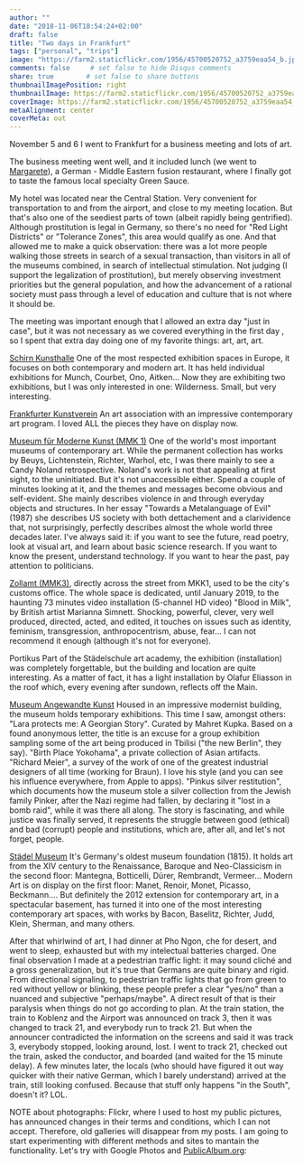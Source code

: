 ```yaml
---
author: ""
date: "2018-11-06T18:54:24+02:00"
draft: false
title: "Two days in Frankfurt"
tags: ["personal", "trips"]
image: "https://farm2.staticflickr.com/1956/45700520752_a3759eaa54_b.jpg"
comments: false     # set false to hide Disqus comments
share: true        # set false to share buttons
thumbnailImagePosition: right
thumbnailImage: https://farm2.staticflickr.com/1956/45700520752_a3759eaa54_b.jpg
coverImage: https://farm2.staticflickr.com/1956/45700520752_a3759eaa54_b.jpg
metaAlignment: center
coverMeta: out
---
```


November 5 and 6 I went to Frankfurt for a business meeting and lots of art.

<!--more-->

The business meeting went well, and it included lunch (we went to [Margarete](http://www.margarete.eu)), a German - Middle Eastern fusion restaurant, where I finally got to taste the famous local specialty Green Sauce.

My hotel was located near the Central Station. Very convenient for transportation to and from the airport, and close to my meeting location. But that's also one of the seediest parts of town (albeit rapidly being gentrified). Although prostitution is legal in Germany, so there's no need for "Red Light Districts" or "Tolerance Zones", this area would qualify as one. And that allowed me to make a quick observation: there was a lot more people walking those streets in search of a sexual transaction, than visitors in all of the museums combined, in search of intellectual stimulation. Not judging (I support the legalization of prostitution), but merely observing investment priorities but the general population, and how the advancement of a rational society must pass through a level of education and culture that is not where it should be.

The meeting was important enough that I allowed an extra day "just in case", but it was not necessary as we covered everything in the first day , so I spent that extra day doing one of my favorite things: art, art, art.

[Schirn Kunsthalle](http://www.schirn.de)
One of the most respected exhibition spaces in Europe, it focuses on both contemporary and modern art. It has held individual exhibitions for Munch, Courbet, Ono, Aitken... Now they are exhibiting two exhibitions, but I was only interested in one: Wilderness. Small, but very interesting.

[Frankfurter Kunstverein](http://www.fkv.de)
An art association with an impressive contemporary art program. I loved ALL the pieces they have on display now.

[Museum für Moderne Kunst (MMK 1)](http://www.mmk-frankfurt.de)
One of the world's most important museums of contemporary art. While the permanent collection has works by Beuys, Lichtenstein, Richter, Warhol, etc, I was there mainly to see a Candy Noland retrospective.
Noland's work is not that appealing at first sight, to the uninitiated. But it's not unaccessible either. Spend a couple of minutes looking at it, and the themes and messages become obvious and self-evident. She mainly describes violence in and through everyday objects and structures. In her essay "Towards a Metalanguage of Evil" (1987) she describes US society with both dettachement and a clarividence that, not surprisingly, perfectly describes almost the whole world three decades later.
I've always said it: if you want to see the future, read poetry, look at visual art, and learn about basic science research. If you want to know the present, understand technology. If you want to hear the past, pay attention to politicians.

[Zollamt (MMK3)](http://www.mmk.art), directly across the street from MKK1, used to be the city's customs office. The whole space is dedicated, until January 2019, to the haunting 73 minutes video installation (5-channel HD video) "Blood in Milk", by British artist Marianna Simnett. Shocking, powerful, clever, very well produced, directed, acted, and edited, it touches on issues such as identity, feminism, transgression, anthropocentrism, abuse, fear... I can not recommend it enough (although it's not for everyone).

Portikus
Part of the Städelschule art academy, the exhibition (installation) was completely forgettable, but the building and location are quite interesting. As a matter of fact, it has a light installation by Olafur Eliasson in the roof which, every evening after sundown, reflects off the Main.

[Museum Angewandte Kunst](http://www.museumangewandtekunst.de)
Housed in an impressive modernist building, the museum holds temporary exhibitions. This time I saw, amongst others:
"Lara protects me: A Georgian Story". Curated by Mahret Kupka. Based on a found anonymous letter, the title is an excuse for a group exhibition sampling some of the art being produced in Tbilisi ("the new Berlin", they say).
"Birth Place Yokohama", a private collection of Asian artifacts.
"Richard Meier", a survey of the work of one of the greatest industrial designers of all time (working for Braun). I love his style (and you can see his influence everywhere, from Apple to apps).
"Pinkus silver restitution", which documents how the museum stole a silver collection from the Jewish family Pinker, after the Nazi regime had fallen, by declaring it "lost in a bomb raid", while it was there all along. The story is fascinating, and while justice was finally served, it represents the struggle between good (ethical) and bad (corrupt) people and institutions, which are, after all, and let's not forget, people.

[Städel Museum](http://www.staedelmuseum.de)
It's Germany's oldest museum foundation (1815). It holds art from the XIV century to the Renaissance, Baroque and Neo-Classicism in the second floor: Mantegna, Botticelli, Dürer, Rembrandt, Vermeer... Modern Art is on display on the first floor: Manet, Renoir, Monet, Picasso, Beckmann.... But definitely the 2012 extension for contemporary art, in a spectacular basement, has turned it into one of the most interesting contemporary art spaces, with works by Bacon, Baselitz, Richter, Judd, Klein, Sherman, and many others.

After that whirlwind of art, I had dinner at Pho Ngon, che for desert, and went to sleep, exhausted but with my intelectual batteries charged.
One final observation I made at a pedestrian traffic light: it may sound cliché and a gross generalization, but it's true that Germans are quite binary and rigid. From directional signaling, to pedestrian traffic lights that go from green to red without yellow or blinking, these people prefer a clear "yes/no" than a nuanced and subjective "perhaps/maybe". A direct result of that is their paralysis when things do not go according to plan. At the train station, the train to Koblenz and the Airport was announced on track 3, then it was changed to track 21, and everybody run to track 21. But when the announcer contradicted the information on the screens and said it was track 3, everybody stopped, looking around, lost. I went to track 21, checked out the train, asked the conductor, and boarded (and waited for the 15 minute delay). A few minutes later, the locals (who should have figured it out way quicker with their native German, which I barely understand) arrived at the train, still looking confused. Because that stuff only happens "in the South", doesn't it? LOL.

NOTE about photographs: Flickr, where I used to host my public pictures, has announced changes in their terms and conditions, which I can not accept. Therefore, old galleries will disappear from my posts. I am going to start experimenting with different methods and sites to mantain the functionality. Let's try with Google Photos and [PublicAlbum.org](https://www.publicalbum.org/blog/embedding-google-photos-albums):

<script src="https://cdn.jsdelivr.net/npm/publicalbum/dist/pa-embed-player.min.js" async></script>
<div class="pa-embed-player" style="width:100%; height:480px; display:none;"
  data-link="https://photos.app.goo.gl/NY9NToMjyG2V3us37"
  data-title="Trip to Frankfurt"
  data-description="70 new photos · Album by Jorge Cortell">
  <img data-src="https://lh3.googleusercontent.com/NWp3oPwVO4dWgUaxLYhZv7OBPJWmyKjSF_17C_LAdYW7_ZuPEZjSYR6A1np6sh4DBsUcBcBRaqgvhsyUcjCJ887Q9uftk7q3u7awQy7wHxZvwNqbFAJAW8m_h2Juk9n0Z5cGvzW_7q8=w1920-h1080" src="" alt="" />
  <img data-src="https://lh3.googleusercontent.com/xXFB3YVJTf45UNrjQATC8XorNT9yRYILi67KMt7bDggVJ9qHgloXiiBL0L9JQadPopfjyU1GEPQfCdQYm97Jsbe1cANxlCw1zVP5HO_l0e213CD2csWUsd7iW2Ems46ZoDdnba7pVUs=w1920-h1080" src="" alt="" />
  <img data-src="https://lh3.googleusercontent.com/9NFK_2OqBUlOBLarP0B7yTy2YHVEvLjTJOVarqgTQG0K2MTHVdfN_4ZL9hy3yRuXMtJ_eAUAHXzVwh13ZGRPRkv6_x30bUuslsxqeuO6KY4SJ3jjA1SzbZaRV4BnZhOnASxoIb2e-nI=w1920-h1080" src="" alt="" />
  <img data-src="https://lh3.googleusercontent.com/LkDnGCHwTEFd6jXUpMDsCfrawm9si5vnvWXghSWG4mnisSfx803oMSFJ0btYzs_DKcqMSEhuEs2TtZ3vTXPjAjPPGElgOKVdd2a_Xev6gcxOgieYc2pI31jSw-fe4c1o2ecYZ2mlcZo=w1920-h1080" src="" alt="" />
  <img data-src="https://lh3.googleusercontent.com/dWM5nU-qYtEaT8B0eix_mMwPn9jjZZ_Su-MabRl6ZpFRJCiu42rWXJmZsCMYaAvPCnfnfRqiMuSHuFr40yf-c_sULUQdL8IK3nHV5CQX89N-vNPKyhmdy8xTBQe7qoc49OeXAe_cyOY=w1920-h1080" src="" alt="" />
  <img data-src="https://lh3.googleusercontent.com/oBqW8AswJKB5bQlyE-B_DxE_cjQIlfuQzbd3tw95WUJAf5WQOS85bML3M6OHUlXt8aV6zVs9SSmrtZa_L7GRCdrJ4aDGzPezDa576jcBc_5y3aG-pTBVWbvErMAw91jEJ75W3dcr1c0=w1920-h1080" src="" alt="" />
  <img data-src="https://lh3.googleusercontent.com/KpRecbwRup-5DB9mAg0xSWXpt_KPBJAemi9CMly94-OxPifxK9kkXCtVtKhy0Pzj5r_H_39yi35QRYhru38SAXZwn9m-eTcMWQCQtAA3O-qEL50Ml7EHkL_8VURuSisTDIcSxuDO4q0=w1920-h1080" src="" alt="" />
  <img data-src="https://lh3.googleusercontent.com/f5OmJvyZIE3VD0KWvqfmVRZHBSObLk8VKe468kb-EptlHdnOKOWPyCH5fKjc0LogVOUKIiTCZ21LzOqDUF5c0LdAuvvE4FCb4Yxc_167lzye_H6I3O2cWf_6UPStzDvgvHJv2MNPfAw=w1920-h1080" src="" alt="" />
  <img data-src="https://lh3.googleusercontent.com/d5rogiIAohxF4CEqnGxEV95GCZDOU2BwFb6MQAAumguPB_QlXSiXlh9um9Htsh4EjDiNm8gmA69jKAMheT6Lev8zmUzAC879hWoM64fqyTGzipzZCox3L3dQVXIWBH1vPNKCn37N71Y=w1920-h1080" src="" alt="" />
  <img data-src="https://lh3.googleusercontent.com/H2rnOWIXJFuNNaHme4Zd1diIiircF4l9GlUkVS4K6C4RsyZ3MmecWBi52B-6EChpc4SHoTpLVcO58A636g-WtuK-OsZNDWCm28mIsWm9AUKac1zr2DBmNnRSYW2s3NRq7ALKDsFkfMA=w1920-h1080" src="" alt="" />
  <img data-src="https://lh3.googleusercontent.com/Au2Wdhlh1rs1nxqY1foLmXD6u5BI0XzN4__9jG5KOUiJZXBK3UoSamNoE-fwAbSTwWrkw2K5xKYxXkHf9ArtE-x3Xraw4dWUq_TVNoVuy51IMa3L2qYSVGoW1cib4h3XMWFYmKrDylM=w1920-h1080" src="" alt="" />
  <img data-src="https://lh3.googleusercontent.com/f1UaPZn1ZEE8D_hlUncJR85yYIqGamEmdRyVg2XBogSj6cIYiLyvyyZ8ZkvK5jojCEfldk0ySnw8y-1lPbq7RYRFPvUgbMvr1DX2epjCjamQtTOEVm35EWV88L9jcRJ17yGquBIXHSw=w1920-h1080" src="" alt="" />
  <img data-src="https://lh3.googleusercontent.com/k6MFtgZ45P4nUGQishXSP70hH-fa6Ydi-tvfbDfBKkQaTL0HAdRR7L8SxgB_yTl-cD0i3Q9p28mI4RRD2GncPhMW1ZMZWuhWr-iK8Uzx1_hMl3nq8gnQeGPB6PfNy0CrafFBkEXbTNc=w1920-h1080" src="" alt="" />
  <img data-src="https://lh3.googleusercontent.com/cXP803YE84J4sYkD6gs9O_u2bJFoGVJNR59AslHCqVhtV0y-AN74nXKSYTmieCVenf-T87cEoi8pdWW1bm_osySGXjmKGkj7ZQBRK55FV-5JRdoMlyj3o2EboQUiU02UaVFMs-IRURA=w1920-h1080" src="" alt="" />
  <img data-src="https://lh3.googleusercontent.com/EsabFsCQbg70a2lDZ4V1kXJCaaYR9cB9tXaJK-Qt16Eqo_TTAm4uxyHYu5sM0LgtGPb7ow2_gNwyhsT71IQA4j8PR8YqzyTZwneMbtoJagqwNw2KVUp4VGrzFunan30z4r-DG3MVTk4=w1920-h1080" src="" alt="" />
  <img data-src="https://lh3.googleusercontent.com/uIBnrpKmr0_ufWCUUILlMUZmRWBns9tRZPLKELe9xq0Khy1iujFbqskltAN3lTYBkud8B6T4KNeJFUGm_x770v1RTxOgyuvzwH9zm_ctpvkksb9_Jp2V21TAqBiGeIMATJtD6fxb4LY=w1920-h1080" src="" alt="" />
  <img data-src="https://lh3.googleusercontent.com/QDK22gZkp8pyBHv4jH6RMzpGO0f96jW4cwwZWbHQBwDyyM5yzwzY51pKgOnunSw8mYOZein8ieO2QUcPSutOvEQVxsXz68_cCdAGydaM6D0U-8mc62U30lKDoNybn7078ycpC3B3Eyw=w1920-h1080" src="" alt="" />
  <img data-src="https://lh3.googleusercontent.com/xZ-6uCPZap1F_2hpv-9Jxhi9pYM6heKU4Ugb2c9cr57262rouM8boKQpJ0hJxQdb0dKED6Uo7ePrDWtWX7hobnAImAFOHjtqU9A-C1vt4CubEWyozA73HSXJYpn4LHCDmUgCPhI9EoY=w1920-h1080" src="" alt="" />
  <img data-src="https://lh3.googleusercontent.com/H6VQt8Vf4Y2jym1Eb1-OuqcJaif2GC9PHpsKtvmsp-Yi8TltDiygfEJVcAJlkyfLaKpsRls9d-jDnmKzzKsnu9t-pDd9jRfWZsv-NApOXifh2PMCspS3CeXfJ71ISNStrAAMb3Pz5Eo=w1920-h1080" src="" alt="" />
  <img data-src="https://lh3.googleusercontent.com/zJwo4v9WZHEeP05-jH3MU7kW2Mj6svb4iE_6-COQZWRw9yMGwf7DByZ8lAKVfOVcNU38lexkVqKh7jxaV98P8eiMiTcWu346LiMG2NG4amppyvX3TbA8MVAvwbbc8A-7CrEwihN-vvo=w1920-h1080" src="" alt="" />
  <img data-src="https://lh3.googleusercontent.com/bPPFBVOfnVvSkssKlo1wnkp6q7_Q2eoxycD3NdB_pyp57sdj5PzyLpfaTmCzXC4y6qppabXJFGoD_xrGzEdvwAj2LFYf8qBkdH4-iZjMnP4XFkqEH1-A1-QIaZedIFTS4LoAfQYEqvU=w1920-h1080" src="" alt="" />
  <img data-src="https://lh3.googleusercontent.com/N78eIeLf-6QY-LUAG7OD4AtlL439THAK7qe4iR7BoBTYB4TfA3AeiVridKwZmaHDZWUGC5qiNlqeIJYHxGeAhQyPvtF4gC_P3wErwYqFNXRC9BPtiGuR55S5IQxRe0P9RWgN6_4s7Qo=w1920-h1080" src="" alt="" />
  <img data-src="https://lh3.googleusercontent.com/vjxe4LukC-X0dmD7qxiHewCUj-3p0tZ33nL6iYUBdTuwKg9RSgxjswLoyMJOSxJoxzx9n3H6DSnyRITIgulgMaG6itFHnnjxr56n9-4x2iytC1zON5RGwj-Fvy997kd7uC85Jk5PVPE=w1920-h1080" src="" alt="" />
  <img data-src="https://lh3.googleusercontent.com/ZwE8O0W_UsSzCw5HN-hr-8yAzZN5L_SE1OXsIW3hw9xJBTz4qcpADzJWyKjwCulzng_WlU80MPw-8TZGToRGx4MCQPxenjyLJ16n0G3A-aaNc_lqZwDa3AhX44i0wc5rs3uuxDpf2RQ=w1920-h1080" src="" alt="" />
  <img data-src="https://lh3.googleusercontent.com/7NAK37eoKY5VTOfdHeLUu8u6ZOhQp3VPEU-bZghexB_G5BqqRs2RJZx_R4K9kNRIjlV62ZbM5lQeIu1eg4-Xa0L8fOp1clZE3nlvN93z3YTrMIv2I-DubuGGduqQTfLDT54UlBT0nBE=w1920-h1080" src="" alt="" />
  <img data-src="https://lh3.googleusercontent.com/HPD4RUp3lAKCF0-MKZtoTJ7RIpQH3LW2ABckIF7roUOH0MyiGbp0KXGMsrIvk3HrOtTAR1ypkpKo0meAf1b0ylfntOlDFKnFmXS2Zj0saXIQxzfj88Fy0JOdWNGyPY5CPmx0QsoYvzE=w1920-h1080" src="" alt="" />
  <img data-src="https://lh3.googleusercontent.com/7Sbr2MKQYfmtDk3Bcz1KebRGuRI346oCO_jO2BQ2tNQFzp_Gjaxo-EmGI99OgJAnB6baVVOmLL5Js9lysLx8VmTFFG4hRD9VCrpib4FfWv7xY1EuaZAx8NDe-MpJ3BIFtRH1aMcWJtg=w1920-h1080" src="" alt="" />
  <img data-src="https://lh3.googleusercontent.com/Y_0fVqeNJooM8GvKshvjfNYrVF_Xmr7Y4z90cAm139rI0OoBwr3HWlhmWI6KKaArWliqpjLh6M8Ogm3R_ct4VZ2lWL63evkcQihcVXCPliItjEr5hFL3a7sb6rhPxrwAr0XpkJkjrRc=w1920-h1080" src="" alt="" />
  <img data-src="https://lh3.googleusercontent.com/oEsxaUqUDvqdYcyhPMiI3FXJ5gT3iRKAjo5VEzhpAhn7hrokYyl4Exw8u30dBxPpgG86oEVYKBbtvjwEmS3rb-s35iLUsk7r4gtXRJXnJyuCFA0uLYwG2z3EH86bY-mWzU5J7OEB98Y=w1920-h1080" src="" alt="" />
  <img data-src="https://lh3.googleusercontent.com/VukLxnBKdRKTTsmWjzG_CcTuoVvz157RKtPT7TDgsA_k4fHn11kgyJejC4N6x6Yd3ES5czWov0EOozynq5BC1-graIUhjcPmrGOOzD4eHoydXgG6PsSpkhlhlLp9_m_RTWM2kdJDkZ8=w1920-h1080" src="" alt="" />
  <img data-src="https://lh3.googleusercontent.com/FgDj7-eGCL8WwOcaNT2f6-YulWeEgS8j1bsD1ebPEexgslCgQA3wlVdQ59S_81F8KBDVY2uFBk8iWAwsp6Ak4EPyEixbJb66vjqlQ4tzXHddFGgFYUauVaUBO4rVAI1eBmJ3GlGCxTM=w1920-h1080" src="" alt="" />
  <img data-src="https://lh3.googleusercontent.com/dKsmcxNy5MDTfxgUqtRhsijjKr7q1Vt4gIJo577dJyfM8XVp_S8ISMqzSGfu-MUnhyHjH-kzFJIQ4xBRqCIGBOT3JdzxaQANo6SAwayMagNC2sj2SGSDHAgVDhJlPw8EqOOzmrbKaRs=w1920-h1080" src="" alt="" />
  <img data-src="https://lh3.googleusercontent.com/QRXueD3vdzuqcITnZ_0ZKA_i198V91_xSNE568Q6OhQExJUn9Nb4d-L2VkD3dag63PIxRCJBMu9IG9P6ob7-ij8mBxraLo22cJzbQ4ggKKsU8UfsNt8fli7Q66YsJ-m5-s8X4bTzMBs=w1920-h1080" src="" alt="" />
  <img data-src="https://lh3.googleusercontent.com/NDDkzpT0iHKrAFxjtqrdOngOfNzBQpJQ2tPUoM17n-EOd5NTklQfI7k0opZhGY1aXa8pYJd8hYJ3IzVZJ741PmgOPCZ6YO-eqMAUUfZB9ArPhaV0w6a0mjMJK3tLrVZsq6nMN4i9e_I=w1920-h1080" src="" alt="" />
  <img data-src="https://lh3.googleusercontent.com/X8kZdqjl-ovMaJ7VNFo-u8f2blTJ1mqvMeaJcOkq-u6HS5zN1avh3UJKVUi5UDTXAgeZiSkVYeXWRFAbtCCDk4PEOk9x-zYC7xirhkEWslY1M8Uq60WKGgxrsJq7XBX_agPJNVgk9PI=w1920-h1080" src="" alt="" />
  <img data-src="https://lh3.googleusercontent.com/kz_JstKmkIy7G51ygPSj2c8aPjkhnUQOOtyrnYdZ1TFd37F8k4GGJ30FuvGI83Dm-M86TeMDeS7CSdol1CQhyKLDwUtdSfJ9H6K5lo8awDzo81cboWF9PHSz8L4TEuhjIAJ-hU4i7IU=w1920-h1080" src="" alt="" />
  <img data-src="https://lh3.googleusercontent.com/tVVKpHj4IYua7OTo3jQUSoSDIYQ621z9Ts5Idq1aGYNQkQwT6GFRMb25HyBxNOFzH6R2ZjF9wRVJbVHkFf3QQp1Oip-Vd8dHdAzYK1hS4rj4wumxVx9KRaCIfUVCHwcZS8HjvVYLSKU=w1920-h1080" src="" alt="" />
  <img data-src="https://lh3.googleusercontent.com/QB7i8zC2sSSClov3OGqlUOeR3kpMwTFnWPsd_RshLtmQKEpQjsdw8uWyqZUEE-iVyIb9ykavvE53yBMFRUoHu6KCgVuoaTxKmos9dz4LZzzjoOXnRJLpAa6BfWdvHqwUdD32_d4r_NY=w1920-h1080" src="" alt="" />
  <img data-src="https://lh3.googleusercontent.com/kV7mF8c6W5NaRpFNlNRNj4HlGwDHt47ED2JZDppNtnnig0Q6JXqUAhf_qebViVmPbPufN01lMqrFuJBOL2kZcOG-4Wwtk_MIQ6C9JO3oWjQz_Sv_C6mEvbCgfXQhyx5D4__QUah4yMs=w1920-h1080" src="" alt="" />
  <img data-src="https://lh3.googleusercontent.com/KMxxj6Mdk29LYlwYvwipYsByiLQGoMGs2HxHpswFhjAQVtFH1Sbfk4jfqeqROxENHwIqJ2Rlw7kJG8mYRYYXtMx3K53Kn7QlAtE2vUGHsLO_WJ4pptkFg4VwnWjNuy1DO0TLBOxyTeU=w1920-h1080" src="" alt="" />
  <img data-src="https://lh3.googleusercontent.com/FrG5Qmtxfc4N4hC4h7dkQ9KartUAPNUvOB4oyLPQJBLAwOWa1sOyazcn2YQdP_eOfUUOZUoqoaMQPj4AkpBhQidWqEnELSMzXAgOxKCD1XQCaUX-DKDhL0EINgTEzxkMm70V3lhhrCs=w1920-h1080" src="" alt="" />
  <img data-src="https://lh3.googleusercontent.com/NA4a-GUK5W6liS17rsz9ReHQ2qm5Afu3NaDFqiO5HAcNf00rPirmzf6HrEyqC0lUaPhr0l9fVAiS8IWD-Ut9gjy-zg6Z_AoWfRSym9jji5OnIOZ0G9Fhd2U_p0GBQIF1G-YalDed52c=w1920-h1080" src="" alt="" />
  <img data-src="https://lh3.googleusercontent.com/1Izsi3B_zy5vWGhaU3J3SnuYRZI2X7z6QJ498z5sEj-bR98Gj5pAbpVJaFsbxaLEM5gB4KJ3luASMvwSOXuwI87LLAcpKJInI-tAo6cLVHSAEk4q_Gb8WHASgzSvdMnVm6aWacgDjnA=w1920-h1080" src="" alt="" />
  <img data-src="https://lh3.googleusercontent.com/F3w_Bw-bmkaccxj9LCWik75jSgpHWTQEDvCLCFiB_loSrdy9Dzxd4aRQNDauYyoeQwB7uceNexFavYzNW_NIiDWBxgwED7gnhRNSSwrv1V4H1fPl_4p2oT3hBhn3pLOL8OGeviCij70=w1920-h1080" src="" alt="" />
  <img data-src="https://lh3.googleusercontent.com/aN453sWpAg80Y5sNoS0cs0SNBFwEp8Mg_bf_9EJDmty8zAtGTzsbYo8yDFVjcStEs9XphuXHfTXbrYkBQKdY9gehuEWjHXpkv-v2_Qv9S3VXqcvrJ4eE45PCapXJdRmC495ogguWKMw=w1920-h1080" src="" alt="" />
  <img data-src="https://lh3.googleusercontent.com/PFGYS8XRwl2E6-3Ax0TdynQwO3bQLV0Ui2LwWOMNnc4ncj3ENkkg9PYUkR5NhRkgDnVYEzZlrxiIvf6ADcb0TXx48yBw55EYOFaqIbzJd8eOIPqPA2j2Q14g75JB0SIj-C7wkVVywNk=w1920-h1080" src="" alt="" />
  <img data-src="https://lh3.googleusercontent.com/ZmLz9MiMslzzBCaOtwnulW8izPj5XwU3-kNg7xCGg7ZTG8jbcfP6v1UpnTepIBEkLDIYqo9QjC37CJgEk_T4xl5L-1-fp8_JAcegy503DpGvVkaHPHPVm6W7JFjTOufKEP6nscN4fdQ=w1920-h1080" src="" alt="" />
  <img data-src="https://lh3.googleusercontent.com/cmxJEVTSXRAnOb7S1YBMsMDFJIA6D-Ul0r8tROVTUkhe5gaxFaEahEZ3Zx9nc35rQzkxv-2tBSiDl6jBomfE2vEzn-gaW32WL0RNd49CzH18yVddMhXi0wVLH5IKdkvs6P6mOfpVkM4=w1920-h1080" src="" alt="" />
  <img data-src="https://lh3.googleusercontent.com/2dtVwxw_7jOwnA0j3WoXBlLXsUeYHflZeM3LR2DFLcKoBIHAwO1TE8E99Mxd51ZOAIkISzWuD2oDsUXf1jh-y2689R159IF2Mg_bp-1owwPXRMsSTLlWpN_B3W-73YUp6ITW6B_ipiU=w1920-h1080" src="" alt="" />
  <img data-src="https://lh3.googleusercontent.com/zX239E6Y4aaokOOxLjPg4rW-vKqm82xPNJrAWHiIMnNpMx-ewLMj_wdObtpeNlgbeXknsK9_KDjfL1ISeJtBRMnFmWID1a29db6wkiKHUYN9RNpzqxEbLuW2dnUp43AT4gFlHQtoquA=w1920-h1080" src="" alt="" />
  <img data-src="https://lh3.googleusercontent.com/LHH0wyHnlx4YyspXYffom2ASPsM6TedtU-_dKeYdTGgOTuRQTL96R3iqmt_1rcb0_g6vd90StlgWE4tiN1RMdIysry7BVwlWKyBKsemnWrcFH7B1QnXGOV-4WncldhL576XibSArbjI=w1920-h1080" src="" alt="" />
  <img data-src="https://lh3.googleusercontent.com/zvtR8Hwww6cgleK19JebZOA-20Wa-cPnyModV_RwbIBxNe_eU5o63ijzfhOfeU29Uonv8a1sAnbktPxpIwvNY-whoITpDoNGc3s36eucHoGlZpTOCCUkXdw-Db71q5I9m36S1bqplrc=w1920-h1080" src="" alt="" />
  <img data-src="https://lh3.googleusercontent.com/QDVnyQBjEW5SStlDHIkJtiirfokrDvMKraNQYLFunuY33uUwE9kA_-CvBi3a8lGGC_CX7BZ-P166VLU-GNfnaEh74bDe2flnxHKtJQ4uykw85-a0mQQakRasJjr6Sj42L2i0VpciiYQ=w1920-h1080" src="" alt="" />
  <img data-src="https://lh3.googleusercontent.com/kjBNL5a8pgDYryGKBpA--qbtGW10RIbvPb2Q-RkJ9yU_qc4yGPfDegXrGnXlbyLc5Rc9nV1THkaWL49-Mudd-APqPbi-ewbb0_lmKuXYE5UtzmnnedfKIheBb9NtQIKXbVigKSbNAlQ=w1920-h1080" src="" alt="" />
  <img data-src="https://lh3.googleusercontent.com/d1kPNl0nVOOykwVw4r7zb12Bfm7YRslv57M54Ywql28MJoohHtZUqIpD84gt6nUme1j7ZIJGVY_xOmO1TUXvPoJpByS1SM3yOrHoA36KiCXFeJ4RZFL9w4PizTbOf2gzykU0TI4S7Dc=w1920-h1080" src="" alt="" />
  <img data-src="https://lh3.googleusercontent.com/HsG9fIV1E5L_7FTXcOBBPU-rsldk7u8G6dbnXh4yjoj1Cdc0Z5tuO0Le-ytb3zXUvO5G69bN1KkIJ786rS0Kj01_wD-F2ubxIq4WBqz1jC6ZyypgSDt5miVsim9hf2xlptH1W9px6vY=w1920-h1080" src="" alt="" />
  <img data-src="https://lh3.googleusercontent.com/i05znZxdOyuxiO5RmtaCun_hrB7aZTjZOXO-HAUMaNFYME2NrKQvIhaJOU0k3XjXagWtzFWZgwqh4My_Q1kKdQFVVE17svqcGkW5FCm_zC6xr40RhkpaQzt1vhJgYP8nzuJqYjRvDA4=w1920-h1080" src="" alt="" />
  <img data-src="https://lh3.googleusercontent.com/AUxNzn4H5GiILBM19TjP9_0QfcOTMqxuScV1QnugCOpNi7PB4pcKcsR0xzNAbzzqANcGlj1aY3WD1uxCiO4y7s9vxI_mlyh9aaf3ZlRVA9zR0KFbhQgNHvf9fskDKDhcWXL6cUR-tRM=w1920-h1080" src="" alt="" />
  <img data-src="https://lh3.googleusercontent.com/o1ql07tAY4krFfDrH2gVeVcKK3DNnsPLAtOuz1O0iTIHe4mru-bnElhlY3OjZzko9Uv1qO9EhS_jL4pwOwb-eWHcBFgOVKsWDPBuOCTFc6V3uQ4eyNWarj2Oikn-3EEqz8YU5Tt3SKU=w1920-h1080" src="" alt="" />
  <img data-src="https://lh3.googleusercontent.com/GWN5Hq5lkocWx1HlKpHmmgCyyCytko7tsH_UoSgToObdHvYa5is8Rz2GDK9_VaKhrslK0wSSC1r3zlM4xhsNpR6dlKyS9zWwNJkA6Eh6rBGoHGOef1LS0ct3OKgBeCq3xpXyaY7E-So=w1920-h1080" src="" alt="" />
  <img data-src="https://lh3.googleusercontent.com/tboAahAiSEC-yyGgYPO9sYbVYYZx8k-Hw4TnfVHJl_LK1lpp47ilDWXTBS2uKFluhVtyv4P2siRVPCPqr2kHWrX3LXfNETliSie4w85sKmOP1EPqT8BHruv-Duk6oJfwtbHoLT6n1mg=w1920-h1080" src="" alt="" />
  <img data-src="https://lh3.googleusercontent.com/hXsOZAE-ArsiAXD8C56lllac4qmxEglYtM1qvLYJkllSotpnQFiYvvvzUit4xiQdIlcEJ7YgkZ2XSjrfV106fQKXmgOfjmWQUhnPbMQixi5sRmP1gsehayU9u_Ia01Ly2ZqMf2JCKW8=w1920-h1080" src="" alt="" />
  <img data-src="https://lh3.googleusercontent.com/yxwxYUkcIK0P-wR33Uo4RoBkKjhrzQQkXwGz83SiHg2RmgxQZLh2EhENxkb6UXUNsq4LV7pPVWHPO5aBXNz2x5F-OrAY15gzBy_0m-ZDlnukUvqt3eySbixkJG5_wvRo7_kdPQiIyBY=w1920-h1080" src="" alt="" />
  <img data-src="https://lh3.googleusercontent.com/ZkRLx26PLBUC9sDemB0YttmR8N35dfr2fDb3uxqjwk5U2We58eOjJic9u1cwUnip3z8dcTGGwjmrXFRy5tDs_hl7_b4CWFfIpt6wJiHbCKGABa0mNc5NGiHKhUH-a0r7xYM-oFUZ3Lk=w1920-h1080" src="" alt="" />
  <img data-src="https://lh3.googleusercontent.com/5Sj7nXiObSSgqiJyLTMnhVjzn7sbOWOQ0B0e5H3NkkXl1JybYL8JhwqHmUyfsNcL1Dm6Xb7C5kOMYwfTAIpAqXFm657oWqEBAgCUy2hwoY-4FAhvcXWqLtBeC8lyoQUMiXoTtvHVXDU=w1920-h1080" src="" alt="" />
  <img data-src="https://lh3.googleusercontent.com/2NjD67K3JGNmH07R7bbTvcPH5mYHc95Q4RyD4N8OCLK2OOR-TzZa05DhMkK_totT1zJe5_HB21I7zO4HqX2-pZ5rEtbak2t3OcqyU4jvNZVL6vCnmJLs4bCiGd5Ne25uU0h1bYYQ-j8=w1920-h1080" src="" alt="" />
  <img data-src="https://lh3.googleusercontent.com/nRrQE7LzrU4DJYXpxXIXdPhxnQNafprzJWrwZxF7ZN1NXBXuCM0ubqtofnPJa8dW24d0Ksl0Y0QeMa1l3sNRf7T7kltMhny1mT2MZKBo5tP_c7nSiwyYCsGaCfZ8qJPu3VvbDamZgMw=w1920-h1080" src="" alt="" />
  <img data-src="https://lh3.googleusercontent.com/Zf3Ck8stt7I7ytrIcmlB6n7vGLoprrnb4ENXTqg0uoCI0HY68aSpYiNyobEYPAni1OzUIiRxCR2DARORpG5CPHhcUQk2hf_qnMql7YiKu53caK_jnrypaBEV1b5qr8zdpsK80Qe_Bu4=w1920-h1080" src="" alt="" />
  <img data-src="https://lh3.googleusercontent.com/141eTMp2JKK9JBdzhvxrlY13U20Kw1jKaHAAWRC6O4PT39tGohmK7zAXGri7iE2jirlsMjuHWqGnriNjcf4p0_DJr_FD0V2q7Zd721wxPUA5d4GOcWQmYzXcsGA_IL4UQGjA4WUAWqg=w1920-h1080" src="" alt="" />
  <img data-src="https://lh3.googleusercontent.com/OJTnXufpy51vCCDxKNPiMreBJgxGbHXI23eVVm9RtJ-mhQRL0sllInD5QVQuNSrjjDgbkeB0QebGR_4cJYgLhueAZypPqRmf51r52dzXqGyqnmbp7yOCb5dncvu53RFe9oxNgfiXIfM=w1920-h1080" src="" alt="" />
</div>
